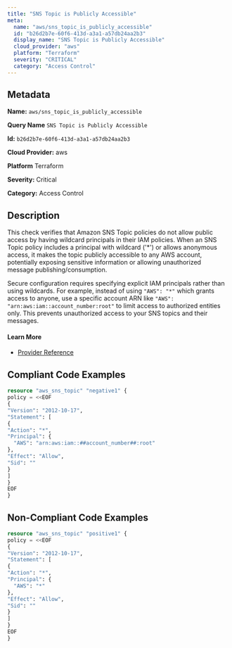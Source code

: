 ```yaml
---
title: "SNS Topic is Publicly Accessible"
meta:
  name: "aws/sns_topic_is_publicly_accessible"
  id: "b26d2b7e-60f6-413d-a3a1-a57db24aa2b3"
  display_name: "SNS Topic is Publicly Accessible"
  cloud_provider: "aws"
  platform: "Terraform"
  severity: "CRITICAL"
  category: "Access Control"
---
```

## Metadata

**Name:** `aws/sns_topic_is_publicly_accessible`

**Query Name** `SNS Topic is Publicly Accessible`

**Id:** `b26d2b7e-60f6-413d-a3a1-a57db24aa2b3`

**Cloud Provider:** aws

**Platform** Terraform

**Severity:** Critical

**Category:** Access Control

## Description
This check verifies that Amazon SNS Topic policies do not allow public access by having wildcard principals in their IAM policies. When an SNS Topic policy includes a principal with wildcard ('*') or allows anonymous access, it makes the topic publicly accessible to any AWS account, potentially exposing sensitive information or allowing unauthorized message publishing/consumption.

Secure configuration requires specifying explicit IAM principals rather than using wildcards. For example, instead of using `"AWS": "*"` which grants access to anyone, use a specific account ARN like `"AWS": "arn:aws:iam::account_number:root"` to limit access to authorized entities only. This prevents unauthorized access to your SNS topics and their messages.

#### Learn More

 - [Provider Reference](https://registry.terraform.io/providers/hashicorp/aws/latest/docs/resources/sns_topic)


## Compliant Code Examples
```terraform
resource "aws_sns_topic" "negative1" {
policy = <<EOF
{
"Version": "2012-10-17",
"Statement": [
{
"Action": "*",
"Principal": {
  "AWS": "arn:aws:iam::##account_number##:root"
},
"Effect": "Allow",
"Sid": ""
}
]
}
EOF
}


```
## Non-Compliant Code Examples
```terraform
resource "aws_sns_topic" "positive1" {
policy = <<EOF
{
"Version": "2012-10-17",
"Statement": [
{
"Action": "*",
"Principal": {
  "AWS": "*"
},
"Effect": "Allow",
"Sid": ""
}
]
}
EOF
}

```